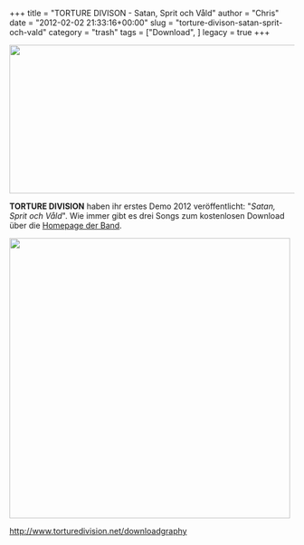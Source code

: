 +++
title = "TORTURE DIVISON - Satan, Sprit och Våld"
author = "Chris"
date = "2012-02-02 21:33:16+00:00"
slug = "torture-divison-satan-sprit-och-vald"
category = "trash"
tags = ["Download", ]
legacy = true
+++

<img src="images//2011/03/Torture-Division-Logo.jpg" alt="" title="Torture Division - Logo" width="680" height="263" class="alignnone size-full wp-image-5136" />

**TORTURE DIVISION** haben ihr erstes Demo 2012 veröffentlicht: "_Satan, Sprit och Våld_". Wie immer gibt es drei Songs zum kostenlosen Download über die <a href="http://www.torturedivision.net/">Homepage der Band</a>.

<img src="images//2012/02/Torture-Division-Satan-Sprit-Och-Väld.jpg" alt="" title="Torture Division - Satan, Sprit Och Väld" width="496" height="496" class="alignnone size-full wp-image-7744" />

<a href="http://www.torturedivision.net/downloadgraphy">http://www.torturedivision.net/downloadgraphy</a>
